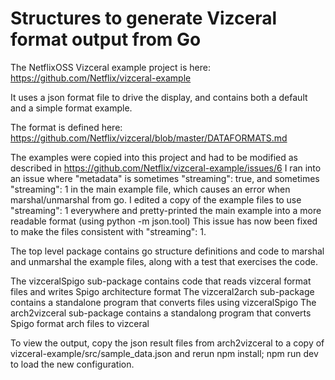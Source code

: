 Structures to generate Vizceral format output from Go
=====================================================

The NetflixOSS Vizceral example project is here: https://github.com/Netflix/vizceral-example

It uses a json format file to drive the display, and contains both a default and a simple format example.

The format is defined here:
https://github.com/Netflix/vizceral/blob/master/DATAFORMATS.md

The examples were copied into this project and had to be modified as described in https://github.com/Netflix/vizceral-example/issues/6
I ran into an issue where "metadata" is sometimes "streaming": true, and sometimes "streaming": 1 in the main example file, which causes an error when marshal/unmarshal from go. I edited a copy of the example files to use "streaming": 1 everywhere and pretty-printed the main example into a more readable format (using python -m json.tool)
This issue has now been fixed to make the files consistent with "streaming": 1.

The top level package contains go structure definitions and code to marshal and unmarshal the example files, along with a test that exercises the code.

The vizceralSpigo sub-package contains code that reads vizceral format files and writes Spigo architecture format
The vizceral2arch sub-package contains a standalone program that converts files using vizceralSpigo
The arch2vizceral sub-package contains a standalong program that converts Spigo format arch files to vizceral

To view the output, copy the json result files from arch2vizceral to a copy of vizceral-example/src/sample_data.json and rerun npm install; npm run dev to load the new configuration.

